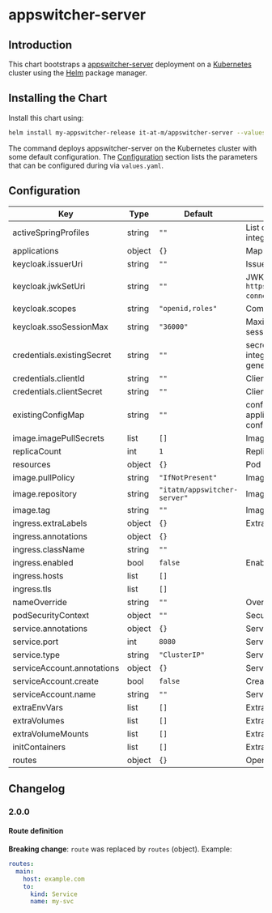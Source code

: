 # appswitcher-server

## Introduction

This chart bootstraps a [appswitcher-server](https://github.com/it-at-m/appswitcher-server) deployment on a [Kubernetes](http://kubernetes.io) cluster using the [Helm](https://helm.sh) package manager.

## Installing the Chart

Install this chart using:

```bash
helm install my-appswitcher-release it-at-m/appswitcher-server --values values.yaml
```

The command deploys appswitcher-server on the Kubernetes cluster with some default configuration. The [Configuration](#configuration) section lists the parameters that can be configured during via `values.yaml`.

## Configuration

| Key                        | Type   | Default                      | Description                                                                                                                                                                                 |
| -------------------------- | ------ | ---------------------------- | ------------------------------------------------------------------------------------------------------------------------------------------------------------------------------------------- |
| activeSpringProfiles       | string | `""`                         | List of active spring profiles (include `keycloak` to activate Keycloak integration)                                                                                                        |
| applications               | object | `{}`                         | Map of your [custom applications](https://github.com/it-at-m/appswitcher-server#custom-applications). See [`values.yaml`](charts/appswitcher-server/values.yaml) for an example.            |
| keycloak.issuerUri         | string | `""`                         | Issuer uri (e.g. `https://keycloak.mycompany.org/auth/realms/myrealm`)                                                                                                                      |
| keycloak.jwkSetUri         | string | `""`                         | JWK set uri (e.g. `https://keycloak.mycompany.org/auth/realms/myrealm/protocol/openid-connect/certs`)                                                                                       |
| keycloak.scopes            | string | `"openid,roles"`             | Comma-seperated list of requested scopes (e.g. `openid,roles`).                                                                                                                             |
| keycloak.ssoSessionMax     | string | `"36000"`                    | Maximum time in seconds before your Keycloak expires the sso sessions (e.g. '36000' for 10 hours).                                                                                          |
| credentials.existingSecret | string | `""`                         | secret containing keys (CLIENT_ID, CLIENT_SECRET) for Keycloak integration. If specified, this Secret will be used and no Secret will be generated.                                         |
| credentials.clientId       | string | `""`                         | Client ID for Keycloak integration                                                                                                                                                          |
| credentials.clientSecret   | string | `""`                         | Client Secret for Keycloak integration                                                                                                                                                      |
| existingConfigMap          | string | `""`                         | config map with key `application.yml` containing a Spring Boot application.yml. If specified, this ConfigMap will be used for Spring Boot configuration and no ConfigMap will be generated. |
| image.imagePullSecrets     | list   | `[]`                         | Image pull secrets specification                                                                                                                                                            |
| replicaCount               | int    | `1`                          | Replica count                                                                                                                                                                               |
| resources                  | object | `{}`                         | Pod resource definition                                                                                                                                                                     |
| image.pullPolicy           | string | `"IfNotPresent"`             | Image pull policy                                                                                                                                                                           |
| image.repository           | string | `"itatm/appswitcher-server"` | Image to use for deploying                                                                                                                                                                  |
| image.tag                  | string | `""`                         | Image tag. If not specified defaults to `appVersion` of the chart.                                                                                                                          |
| ingress.extraLabels        | object | `{}`                         | Extra labels for the ingress                                                                                                                                                                |
| ingress.annotations        | object | `{}`                         |                                                                                                                                                                                             |
| ingress.className          | string | `""`                         |                                                                                                                                                                                             |
| ingress.enabled            | bool   | `false`                      | Enable ingress                                                                                                                                                                              |
| ingress.hosts              | list   | `[]`                         |                                                                                                                                                                                             |
| ingress.tls                | list   | `[]`                         |                                                                                                                                                                                             |
| nameOverride               | string | `""`                         | Override chart name                                                                                                                                                                         |
| podSecurityContext         | object | `""`                         | Security Context                                                                                                                                                                            |
| service.annotations        | object | `{}`                         | Service annotations                                                                                                                                                                         |
| service.port               | int    | `8080`                       | Service port                                                                                                                                                                                |
| service.type               | string | `"ClusterIP"`                | Service type                                                                                                                                                                                |
| serviceAccount.annotations | object | `{}`                         | Service account annotations                                                                                                                                                                 |
| serviceAccount.create      | bool   | `false`                      | Create service account                                                                                                                                                                      |
| serviceAccount.name        | string | `""`                         | Service account name                                                                                                                                                                        |
| extraEnvVars               | list   | `[]`                         | Extra environment variables                                                                                                                                                                 |
| extraVolumes               | list   | `[]`                         | Extra volumes                                                                                                                                                                               |
| extraVolumeMounts          | list   | `[]`                         | Extra volumeMounts for the pods                                                                                                                                                             |
| initContainers             | list   | `[]`                         | Extra initContainers for the pods                                                                                                                                                           |
| routes                     | object | `{}`                         | OpenShift Route definitions (see default `values.yaml` for examples)                                                                                                                        |

## Changelog

### 2.0.0

#### Route definition

**Breaking change**: `route` was replaced by `routes` (object). Example:

```yaml
routes:
  main:
    host: example.com
    to:
      kind: Service
      name: my-svc
```
